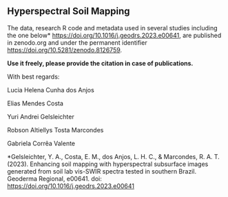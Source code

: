 ## Hyperspectral Soil Mapping

The data, research R code and metadata used in several studies including the one below* https://doi.org/10.1016/j.geodrs.2023.e00641, are published in zenodo.org and under the permanent identifier https://doi.org/10.5281/zenodo.8126759.

**Use it freely, please provide the citation in case of publications.**

With best regards: 

Lucia Helena Cunha dos Anjos

Elias Mendes Costa

Yuri Andrei Gelsleichter 

Robson Altiellys Tosta Marcondes 

Gabriela Corrêa Valente 

*Gelsleichter, Y. A., Costa, E. M., dos Anjos, L. H. C., & Marcondes, R. A. T. (2023). Enhancing soil mapping with hyperspectral subsurface images generated from soil lab vis-SWIR spectra tested in southern Brazil. Geoderma Regional, e00641.
doi: https://doi.org/10.1016/j.geodrs.2023.e00641 

